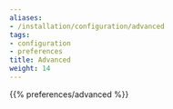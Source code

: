 ```yaml
---
aliases:
- /installation/configuration/advanced
tags:
- configuration
- preferences
title: Advanced
weight: 14
---
```


{{% preferences/advanced %}}

